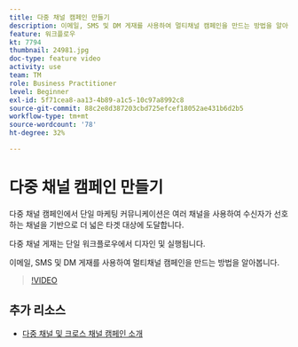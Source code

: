 ```yaml
---
title: 다중 채널 캠페인 만들기
description: 이메일, SMS 및 DM 게재를 사용하여 멀티채널 캠페인을 만드는 방법을 알아봅니다.
feature: 워크플로우
kt: 7794
thumbnail: 24981.jpg
doc-type: feature video
activity: use
team: TM
role: Business Practitioner
level: Beginner
exl-id: 5f71cea8-aa13-4b89-a1c5-10c97a8992c8
source-git-commit: 88c2e8d387203cbd725efcef18052ae431b6d2b5
workflow-type: tm+mt
source-wordcount: '78'
ht-degree: 32%

---
```


# 다중 채널 캠페인 만들기

다중 채널 캠페인에서 단일 마케팅 커뮤니케이션은 여러 채널을 사용하여 수신자가 선호하는 채널을 기반으로 더 넓은 타겟 대상에 도달합니다.

다중 채널 게재는 단일 워크플로우에서 디자인 및 실행됩니다.

이메일, SMS 및 DM 게재를 사용하여 멀티채널 캠페인을 만드는 방법을 알아봅니다.

>[!VIDEO](https://video.tv.adobe.com/v/24981?quality=12)

## 추가 리소스

* [다중 채널 및 크로스 채널 캠페인 소개](/help/orchestrate-campaigns/introduction-to-cross-and-multi-channel-campaigns.md)
